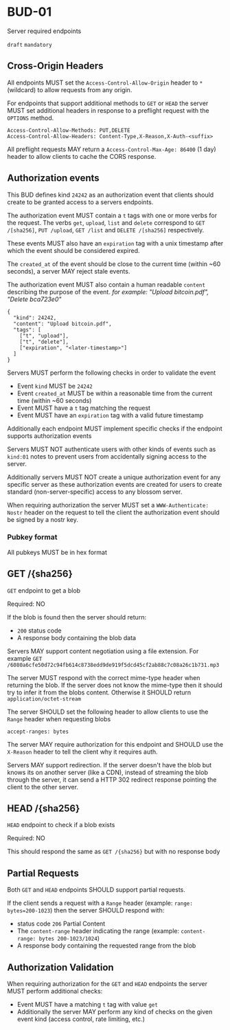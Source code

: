# BUD-01
Server required endpoints

`draft` `mandatory`

## Cross-Origin Headers

All endpoints MUST set the `Access-Control-Allow-Origin` header to `*` (wildcard) to allow requests from any origin.

For endpoints that support additional methods to `GET` or `HEAD` the server MUST set additional headers in response to a preflight request with the `OPTIONS` method.

```
Access-Control-Allow-Methods: PUT,DELETE
Access-Control-Allow-Headers: Content-Type,X-Reason,X-Auth-<suffix>
```

All preflight requests MAY return a `Access-Control-Max-Age: 86400` (1 day) header to allow clients to cache the CORS response.

## Authorization events

This BUD defines kind `24242` as an authorization event that clients should create to be granted access to a servers endpoints.

The authorization event MUST contain a `t` tags with one or more verbs for the request. 
The verbs `get`, `upload`, `list` and `delete` correspond to `GET /[sha256]`, `PUT /upload`, `GET /list` and `DELETE /[sha256]` respectively.

These events MUST also have an `expiration` tag with a unix timestamp after which the event should be considered expired.

The `created_at` of the event should be close to the current time (within ~60 seconds), a server MAY reject stale events.

The authorization event MUST also contain a human readable `content` describing the purpose of the event. _for example: "Upload bitcoin.pdf", "Delete bca723e0"_

```jsonc
{
  "kind": 24242,
  "content": "Upload bitcoin.pdf",
  "tags": [
    ["t", "upload"],
    ["t", "delete"],
    ["expiration", "<later-timestamp>"]
  ]
}
```

Servers MUST perform the following checks in order to validate the event

- Event `kind` MUST be `24242`
- Event `created_at` MUST be within a reasonable time from the current time (within ~60 seconds)
- Event MUST have a `t` tag matching the request
- Event MUST have an `expiration` tag with a valid future timestamp

Additionally each endpoint MUST implement specific checks if the endpoint supports authorization events

Servers MUST NOT authenticate users with other kinds of events such as `kind:01` notes to prevent users from accidentally signing access to the server.

Additionally servers MUST NOT create a unique authorization event for any specific server as these authorization events are created for users to create standard (non-server-specific) access to any blossom server.

When requiring authorization the server MUST set a `WWW-Authenticate: Nostr` header on the request to tell the client the authorization event should be signed by a nostr key.

### Pubkey format

All pubkeys MUST be in hex format

## GET /{sha256}

`GET` endpoint to get a blob

Required: NO

If the blob is found then the server should return:

- `200` status code
- A response body containing the blob data

Servers MAY support content negotiation using a file extension. For example `GET /6080a6cfe50d72c94fb614c8738edd9de919f5dcd45cf2ab88c7c08a26c1b731.mp3`

The server MUST respond with the correct mime-type header when returning the blob. If the server does not know the mime-type then it should try to infer it from the blobs content. Otherwise it SHOULD return `application/octet-stream`

The server SHOULD set the following header to allow clients to use the `Range` header when requesting blobs

```
accept-ranges: bytes
```

The server MAY require authorization for this endpoint and SHOULD use the `X-Reason` header to tell the client why it requires auth.

Servers MAY support redirection. If the server doesn't have the blob but knows its on another server (like a CDN), instead of streaming the blob through the server, it can send a HTTP 302 redirect response pointing the client to the other server.

## HEAD /{sha256}

`HEAD` endpoint to check if a blob exists

Required: NO

This should respond the same as `GET /{sha256}` but with no response body

## Partial Requests

Both `GET` and `HEAD` endpoints SHOULD support partial requests. 

If the client sends a request with a `Range` header (example: `range: bytes=200-1023`) then the server SHOULD respond with:

- status code `206` Partial Content
- The `content-range` header indicating the range (example: `content-range: bytes 200-1023/1024`)
- A response body containing the requested range from the blob

## Authorization Validation

When requiring authorization for the `GET` and `HEAD` endpoints the server MUST perform additional checks:

- Event MUST have a matching `t` tag with value `get`
- Additionally the server MAY perform any kind of checks on the given event kind (access control, rate limiting, etc.)